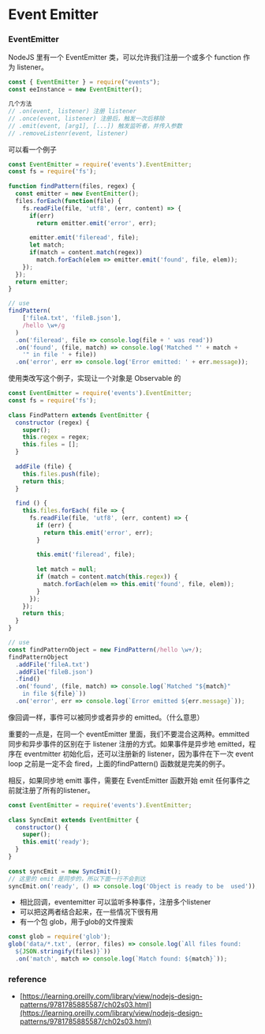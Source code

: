 # Event Emitter

### EventEmitter

NodeJS 里有一个 EventEmitter 类，可以允许我们注册一个或多个 function 作为 listener。

```jsx
const { EventEmitter } = require("events");
const eeInstance = new EventEmitter();

几个方法
// .on(event, listener) 注册 listener
// .once(event, listener) 注册后，触发一次后移除
// .emit(event, [arg1], [...]) 触发监听者，并传入参数
// .removeListenr(event, listener)
```

可以看一个例子

```jsx
const EventEmitter = require('events').EventEmitter; 
const fs = require('fs'); 
 
function findPattern(files, regex) { 
  const emitter = new EventEmitter(); 
  files.forEach(function(file) { 
    fs.readFile(file, 'utf8', (err, content) => { 
      if(err) 
        return emitter.emit('error', err); 
 
      emitter.emit('fileread', file); 
      let match; 
      if(match = content.match(regex)) 
        match.forEach(elem => emitter.emit('found', file, elem)); 
    }); 
  }); 
  return emitter; 
}

// use
findPattern( 
    ['fileA.txt', 'fileB.json'], 
    /hello \w+/g 
  ) 
  .on('fileread', file => console.log(file + ' was read')) 
  .on('found', (file, match) => console.log('Matched "' + match + 
    '" in file ' + file)) 
  .on('error', err => console.log('Error emitted: ' + err.message));
```

使用类改写这个例子，实现让一个对象是 Observable 的

```jsx
const EventEmitter = require('events').EventEmitter; 
const fs = require('fs'); 
 
class FindPattern extends EventEmitter { 
  constructor (regex) { 
    super(); 
    this.regex = regex; 
    this.files = []; 
  } 
 
  addFile (file) { 
    this.files.push(file); 
    return this; 
  } 
 
  find () { 
    this.files.forEach( file => { 
      fs.readFile(file, 'utf8', (err, content) => { 
        if (err) { 
          return this.emit('error', err); 
        } 
 
        this.emit('fileread', file); 
 
        let match = null;
        if (match = content.match(this.regex)) {
          match.forEach(elem => this.emit('found', file, elem));
        }
      }); 
    }); 
    return this; 
  } 
}

// use
const findPatternObject = new FindPattern(/hello \w+/); 
findPatternObject 
  .addFile('fileA.txt') 
  .addFile('fileB.json') 
  .find() 
  .on('found', (file, match) => console.log(`Matched "${match}" 
    in file ${file}`)) 
  .on('error', err => console.log(`Error emitted ${err.message}`));
```

像回调一样，事件可以被同步或者异步的 emitted。（什么意思）

重要的一点是，在同一个 eventEmitter 里面，我们不要混合这两种。emmitted 同步和异步事件的区别在于 listener 注册的方式。如果事件是异步地 emitted，程序在 eventmitter 初始化后，还可以注册新的 listener，因为事件在下一次 event loop 之前是一定不会 fired，上面的findPattern() 函数就是完美的例子。

相反，如果同步地 emitt 事件，需要在 EventEmitter 函数开始 emit 任何事件之前就注册了所有的listener。

```jsx
const EventEmitter = require('events').EventEmitter; 
 
class SyncEmit extends EventEmitter { 
  constructor() { 
    super(); 
    this.emit('ready'); 
  } 
} 
 
const syncEmit = new SyncEmit(); 
// 这里的 emit 是同步的，所以下面一行不会到达
syncEmit.on('ready', () => console.log('Object is ready to be  used'));
```

- 相比回调，eventemitter 可以监听多种事件，注册多个listener
- 可以把这两者结合起来，在一些情况下很有用
- 有一个包 glob，用于glob的文件搜索

```jsx
const glob = require('glob'); 
glob('data/*.txt', (error, files) => console.log(`All files found: 
  ${JSON.stringify(files)}`)) 
  .on('match', match => console.log(`Match found: ${match}`));
```

### reference

- [https://learning.oreilly.com/library/view/nodejs-design-patterns/9781785885587/ch02s03.html](https://learning.oreilly.com/library/view/nodejs-design-patterns/9781785885587/ch02s03.html)